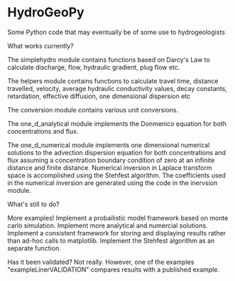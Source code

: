 # HydroGeoPy
Some Python code that may eventually be of some use to hydrogeologists

What works currently?

The simplehydro module contains functions based on Darcy's Law to calculate discharge, flow, hydraulic gradient, plug flow etc.

The helpers module contains functions to calculate travel time, distance travelled, velocity, average hydraulic conductivity values, decay constants, retardation, effective diffusion, one dimensional dispersion etc

The conversion module contains various unit conversions.

The one_d_analytical module implements the Donmenico equation for both concentrations and flux.

The one_d_numerical module implements one dimensional numerical solutions to the advection dispersion equation for both concentrations and flux assuming a concentration boundary condition of zero at an infinite distance and finite distance.  Numerical inversion in Laplace transform space is accomplished using the Stehfest algorithm.  The coefficients used in the numerical inversion are generated using the code in the inervsion module.

What's still to do?

More examples!
Implement a probailistic model framework based on monte carlo simulation.
Implement more analytical and numercial solutions.
Implement a consistent framework for storing and displaying results rather than ad-hoc calls to matplotlib.
Implement the Stehfest algorithm as an separate function.

Has it been validated?  Not really. However, one of the examples "exampleLinerVALIDATION" compares results with a published example. 
